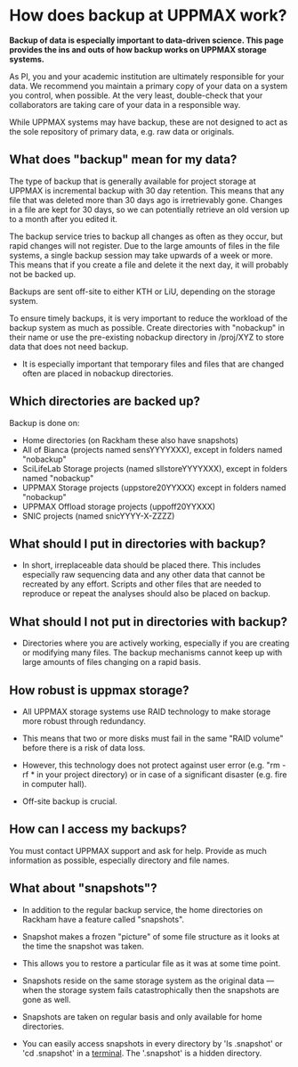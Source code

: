 # How does backup at UPPMAX work?

**Backup of data is especially important to data-driven science. This page provides the ins and outs of how backup works on UPPMAX storage systems.**

As PI, you and your academic institution are ultimately responsible for your data. We recommend you maintain a primary copy of your data on a system you control, when possible. At the very least, double-check that your collaborators are taking care of your data in a responsible way.

While UPPMAX systems may have backup, these are not designed to act as the sole repository of primary data, e.g. raw data or originals.

## What does "backup" mean for my data?

The type of backup that is generally available for project storage at UPPMAX is incremental backup with 30 day retention. This means that any file that was deleted more than 30 days ago is irretrievably gone. Changes in a file are kept for 30 days, so we can potentially retrieve an old version up to a month after you edited it.

The backup service tries to backup all changes as often as they occur, but rapid changes will not register. Due to the large amounts of files in the file systems, a single backup session may take upwards of a week or more. This means that if you create a file and delete it the next day, it will probably not be backed up.

Backups are sent off-site to either KTH or LiU, depending on the storage system.

To ensure timely backups, it is very important to reduce the workload of the backup system as much as possible. Create directories with "nobackup" in their name or use the pre-existing nobackup directory in /proj/XYZ to store data that does not need backup.

- It is especially important that temporary files and files that are changed often are placed in nobackup directories.

## Which directories are backed up?

Backup is done on:

- Home directories (on Rackham these also have snapshots)
- All of Bianca (projects named sensYYYYXXX), except in folders named "nobackup"
- SciLifeLab Storage projects (named sllstoreYYYYXXX), except in folders named "nobackup"
- UPPMAX Storage projects (uppstore20YYXXX) except in folders named "nobackup"
- UPPMAX Offload storage projects (uppoff20YYXXX)
- SNIC projects (named snicYYYY-X-ZZZZ)

## What should I put in directories with backup?

- In short, irreplaceable data should be placed there. This includes especially raw sequencing data and any other data that cannot be recreated by any effort. Scripts and other files that are needed to reproduce or repeat the analyses should also be placed on backup.

## What should I not put in directories with backup?

- Directories where you are actively working, especially if you are creating or modifying many files.
  The backup mechanisms cannot keep up with large amounts of files changing on a rapid basis.

## How robust is uppmax storage?

- All UPPMAX storage systems use RAID technology to make storage more robust through redundancy.
- This means that two or more disks must fail in the same "RAID volume" before there is a risk of data loss.

- However, this technology does not protect against user error (e.g. "rm -rf * in your project directory) or in case of a significant disaster (e.g. fire in computer hall).
- Off-site backup is crucial.

## How can I access my backups?

You must contact UPPMAX support and ask for help. Provide as much information as possible, especially directory and file names.

## What about "snapshots"?

- In addition to the regular backup service, the home directories on Rackham have a feature called "snapshots".
- Snapshot makes a frozen "picture" of some file structure as it looks at the time the snapshot was taken.
- This allows you to restore a particular file as it was at some time point.
- Snapshots reside on the same storage system as the original data — when the storage system fails catastrophically then the snapshots are gone as well.
- Snapshots are taken on regular basis and only available for home directories.

- You can easily access snapshots in every directory by 'ls .snapshot' or 'cd .snapshot' in a [terminal](../software/terminal.md). The '.snapshot' is a hidden directory.
